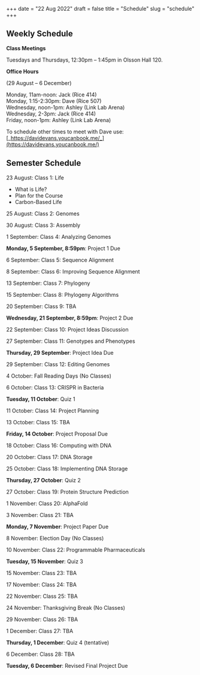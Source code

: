 +++
date = "22 Aug 2022"
draft = false
title = "Schedule"
slug = "schedule"
+++

## Weekly Schedule


**Class Meetings**

Tuesdays and Thursdays, 12:30pm &ndash; 1:45pm in Olsson Hall 120.

**Office Hours**

(29 August &ndash; 6 December)

Monday, 11am-noon: Jack (Rice 414)  
Monday, 1:15-2:30pm: Dave (Rice 507)  
Wednesday, noon-1pm: Ashley (Link Lab Arena)  
Wednesday, 2-3pm: Jack (Rice 414)  
Friday, noon-1pm: Ashley (Link Lab Arena)

To schedule other times to meet with Dave use: [_https://davidevans.youcanbook.me/_](https://davidevans.youcanbook.me/)

## Semester Schedule

23 August: Class 1: Life
- What is Life?
- Plan for the Course
- Carbon-Based Life

25 August: Class 2: Genomes

30 August: Class 3: Assembly

1 September: Class 4: Analyzing Genomes

**Monday, 5 September, 8:59pm**: Project 1 Due

6 September: Class 5: Sequence Alignment

8 September: Class 6: Improving Sequence Alignment

13 September: Class 7: Phylogeny

15 September: Class 8: Phylogeny Algorithms

20 September: Class 9: TBA

**Wednesday, 21 September, 8:59pm**: Project 2 Due

22 September: Class 10: Project Ideas Discussion

27 September: Class 11: Genotypes and Phenotypes

**Thursday, 29 September**: Project Idea Due

29 September: Class 12: Editing Genomes

4 October: Fall Reading Days (No Classes)

6 October: Class 13: CRISPR in Bacteria

**Tuesday, 11 October**: Quiz 1

11 October: Class 14: Project Planning

13 October: Class 15: TBA

**Friday, 14 October**: Project Proposal Due

18 October: Class 16: Computing with DNA

20 October: Class 17: DNA Storage

25 October: Class 18: Implementing DNA Storage

**Thursday, 27 October**: Quiz 2

27 October: Class 19: Protein Structure Prediction

1 November: Class 20: AlphaFold

3 November: Class 21: TBA

**Monday, 7 November**: Project Paper Due

8 November: Election Day (No Classes)

10 November: Class 22: Programmable Pharmaceuticals

**Tuesday, 15 November**: Quiz 3

15 November: Class 23: TBA

17 November: Class 24: TBA

22 November: Class 25: TBA

24 November: Thanksgiving Break (No Classes)

29 November: Class 26: TBA

1 December: Class 27: TBA

**Thursday, 1 December**: Quiz 4 (tentative)

6 December: Class 28: TBA

**Tuesday, 6 December**: Revised Final Project Due
